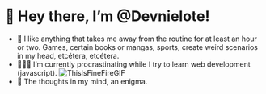 # 👋 Hey there, I’m @Devnielote! 
- 🐢 I like anything that takes me away from the routine for at least an hour or two. Games, certain books or mangas, sports, create weird scenarios in my head, etcétera, etcétera.
- 👨🏻‍💻 I’m currently procrastinating while I try to learn web development (javascript).
![ThisIsFineFireGIF](https://user-images.githubusercontent.com/69522907/168719525-883eba8f-790b-4c45-8011-62cd6b0dd3fd.gif)
- 🥛 The thoughts in my mind, an enigma.
<!---
Devnielote/Devnielote is a ✨ special ✨ repository because its `README.md` (this file) appears on your GitHub profile.
You can click the Preview link to take a look at your changes.
--->
